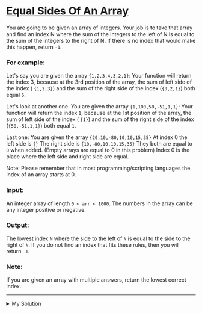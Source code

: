 # [Equal Sides Of An Array](https://www.codewars.com/kata/5679aa472b8f57fb8c000047)

You are going to be given an array of integers. Your job is to take that array and find an index N where the sum of the
integers to the left of N is equal to the sum of the integers to the right of N. If there is no index that would make
this happen, return `-1`.

### For example:

Let's say you are given the array `{1,2,3,4,3,2,1}`:
Your function will return the index 3, because at the 3rd position of the array, the sum of left side of the index (
`{1,2,3}`) and the sum of the right side of the index (`{3,2,1}`) both equal `6`.

Let's look at another one.
You are given the array `{1,100,50,-51,1,1}`:
Your function will return the index `1`, because at the 1st position of the array, the sum of left side of the index (
`{1}`) and the sum of the right side of the index (`{50,-51,1,1}`) both equal `1`.

Last one:
You are given the array `{20,10,-80,10,10,15,35}`
At index 0 the left side is `{}`
The right side is `{10,-80,10,10,15,35}`
They both are equal to `0` when added. (Empty arrays are equal to 0 in this problem)
Index 0 is the place where the left side and right side are equal.

Note: Please remember that in most programming/scripting languages the index of an array starts at 0.

### Input:

An integer array of length `0 < arr < 1000`. The numbers in the array can be any integer positive or negative.

### Output:

The lowest index `N` where the side to the left of `N` is equal to the side to the right of `N`. If you do not find an
index that fits these rules, then you will return `-1`.

### Note:

If you are given an array with multiple answers, return the lowest correct index.

---

<details><summary>My Solution</summary>

```js
const findEvenIndex = arr => {
  // Helper function to calculate the sum of elements in a subarray
  const sum = (from, to) => {
    return arr.slice(from, to).reduce((a, b) => a + b, 0)
  }

  // Find the index where the sum of elements before and after the index are equal
  return arr.findIndex((el, i) => {
    return sum(0, i) === sum(i + 1, arr.length)
  })
}
```

</details>

